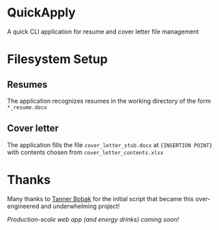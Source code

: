 # QuickApply
A quick CLI application for resume and cover letter file management

# Filesystem Setup
## Resumes
The application recognizes resumes in the working directory of the form `*_resume.docx`
## Cover letter
The application fills the file `cover_letter_stub.docx` at `{INSERTION POINT}` with contents chosen from `cover_letter_contents.xlsx`
# Thanks
Many thanks to [Tanner Bobak](https://github.com/tannerbobak) for the initial script that became this over-engineered and underwhelming project!

_Production-scale web app (and energy drinks) coming soon!_
